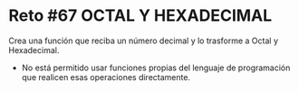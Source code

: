 <!-- trunk-ignore-all(prettier) -->
# Reto #67 OCTAL Y HEXADECIMAL

Crea una función que reciba un número decimal y lo trasforme a Octal y Hexadecimal.

* No está permitido usar funciones propias del lenguaje de programación que realicen esas operaciones directamente.
